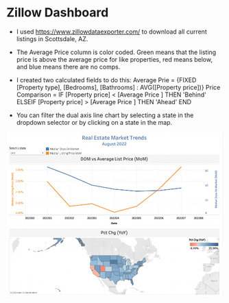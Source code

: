 # Zillow Dashboard

- I used https://www.zillowdataexporter.com/ to download all current listings in Scottsdale, AZ.
- The Average Price column is color coded. Green means that the listing price is above the average price for like properties, red means below, and blue means there are no comps.
- I created two calculated fields to do this: 
Average Prie = {FIXED [Property type], [Bedrooms], [Bathrooms] : AVG([Property price])}
Price Comparison = IF [Property price] < [Average Price ] THEN 'Behind' ELSEIF [Property price] > [Average Price ] THEN 'Ahead' END

- You can filter the dual axis line chart by selecting a state in the dropdown selector or by clicking on a state in the map. 

![zillow-dash](https://github.com/ChrisLaha/realtor.com_dashboard/blob/main/images/Dashboard%20Screenshot.png?raw=true)
